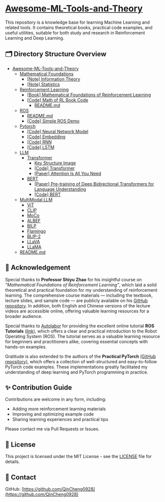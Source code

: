 # [Awesome-ML-Tools-and-Theory](#Awesome-ML-Tools-and-Theory)

This repository is a knowledge base for learning Machine Learning and related tools. It contains theoretical books, practical code examples, and useful utilities, suitable for both study and research in Reinforcement Learning and Deep Learning.

## 🗂️ Directory Structure Overview

- [Awesome-ML-Tools-and-Theory](#Awesome-ML-Tools-and-Theory)
  - [Mathematical Foundations](./Mathematical-Foundations/)
    - [[Note] Information Theory](./Mathematical-Foundations/Information-Theory.pdf)
    - [[Note] Statistics](./Mathematical-Foundations/Statistics.pdf)
  - [Reinforcement Learning](./Reinforcement-Learning/)
    - [[Book] Mathematical Foundations of Reinforcement Learning](./Reinforcement-Learning/Mathematical_Foundations_of_Reinforcement_Learning.pdf)
    - [[Code] Math of RL Book Code](./Reinforcement-Learning/Math-RL-Book-Code)
      - [README.md](./Reinforcement-Learning/Math-RL-Book-Code/README.md) 
  - [ROS](./ROS/)
    - [README.md](./ROS/README.md)
    - [[Code] Simple ROS Demo](./ROS/Simple-ROS-Demo/)
  - [Pytorch](./Pytorch/)
    - [[Code] Neural Network Model](./Pytorch/Neural-Network-Model)
    - [[Code] Embedding](./Pytorch/Embedding)
    - [[Code] RNN](./Pytorch/RNN)
    - [[Code] LSTM](./Pytorch/LSTM)
  - [LLM](./LLM/)
    - [Transformer](./LLM/Transformer/)
      - [Key Structure Image](./LLM/Transformer/img/)
      - [[Code] Transformer](./LLM/Transformer/Transformer/)
      - [[Paper] Attention Is All You Need](./LLM/Transformer/Attention-Is-All-You-Need.pdf/)
    - [BERT](./LLM/BERT/)
      - [[Paper] Pre-training of Deep Bidirectional Transformers for Language Understanding](./LLM/BERT/Pre-training-of-Deep-Bidirectional-Transformers-for-Language-Understanding.pdf)
      - [[Code] BERT](./LLM/BERT/BERT/)
  - [MultiModal LLM](./MultiModal-LLM/)
    - [ViT](./MultiModal-LLM/1-ViT/)
    - [CLIP](./MultiModal-LLM/2-CLIP/)
    - [MoCo](./MultiModal-LLM/3-MoCo/)
    - [ALBEF](./MultiModal-LLM/4-ALBEF/)
    - [BILP](./MultiModal-LLM/5-BILP/)
    - [Flamingo](./MultiModal-LLM/6-Flamingo/)
    - [BLIP-2](./MultiModal-LLM/7-BLIP-2/)
    - [LLaVA](./MultiModal-LLM/8-LLaVA/)
    - [LLaMA](./MultiModal-LLM/9-LLaMA/)
  - [README.md](./README.md)



## 🙏 Acknowledgement

Special thanks to **Professor Shiyu Zhao** for his insightful course on *“Mathematical Foundations of Reinforcement Learning”*, which laid a solid theoretical and practical foundation for my understanding of reinforcement learning. The comprehensive course materials — including the textbook, lecture slides, and sample code — are publicly available on his [GitHub repository](https://github.com/MathFoundationRL/Book-Mathematical-Foundation-of-Reinforcement-Learning.git). In addition, both English and Chinese versions of the lecture videos are accessible online, offering valuable learning resources for a broader audience.

Special thanks to [Autolabor](http://www.autolabor.com.cn/) for providing the excellent online tutorial **ROS Tutorials** ([link](http://www.autolabor.com.cn/book/ROSTutorials/index.html)), which offers a clear and practical introduction to the Robot Operating System (ROS). The tutorial serves as a valuable learning resource for beginners and practitioners alike, covering essential concepts with hands-on examples.

Gratitude is also extended to the authors of the **Practical PyTorch** [(GitHub repository)](https://github.com/spro/practical-pytorch.git), which offers a collection of well-structured and easy-to-follow PyTorch code examples. These implementations greatly facilitated my understanding of deep learning and PyTorch programming in practice.

## ✨ Contribution Guide

Contributions are welcome in any form, including:

- Adding more reinforcement learning materials
- Improving and optimizing example code
- Sharing learning experiences and practical tips

Please contact me via Pull Requests or Issues.

## 📜 License

This project is licensed under the MIT License - see the [LICENSE](./LICENSE) file for details.

## 🔗 Contact

GitHub: [https://github.com/QinCheng0928](https://github.com/QinCheng0928)
